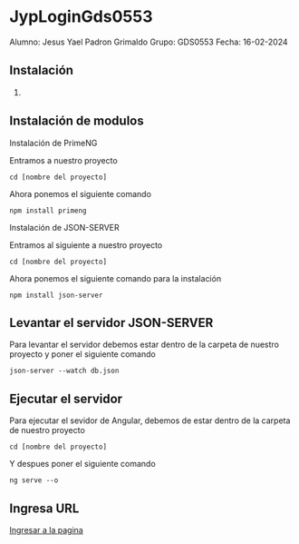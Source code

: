 # JypLoginGds0553
 Alumno: Jesus Yael Padron Grimaldo
 Grupo: GDS0553
 Fecha: 16-02-2024

## Instalación
1. 
## Instalación de modulos
Instalación de PrimeNG


Entramos a nuestro proyecto
```
cd [nombre del proyecto]
```
Ahora ponemos el siguiente comando
```
npm install primeng
```
Instalación de JSON-SERVER


Entramos al siguiente a nuestro proyecto
   ```
   cd [nombre del proyecto]
   ```
Ahora ponemos el siguiente comando para la instalación
```
npm install json-server
```

## Levantar el servidor JSON-SERVER
Para levantar el servidor debemos estar dentro de la carpeta de nuestro proyecto y poner el siguiente comando
```
json-server --watch db.json
```

## Ejecutar el servidor

Para ejecutar el sevidor de Angular, debemos de estar dentro de la carpeta de nuestro proyecto
```
cd [nombre del proyecto]
```
Y despues poner el siguiente comando
```
ng serve --o
```
## Ingresa URL

<a href="https://localhost:4200/" title="Optional title">Ingresar a la pagina</a>




